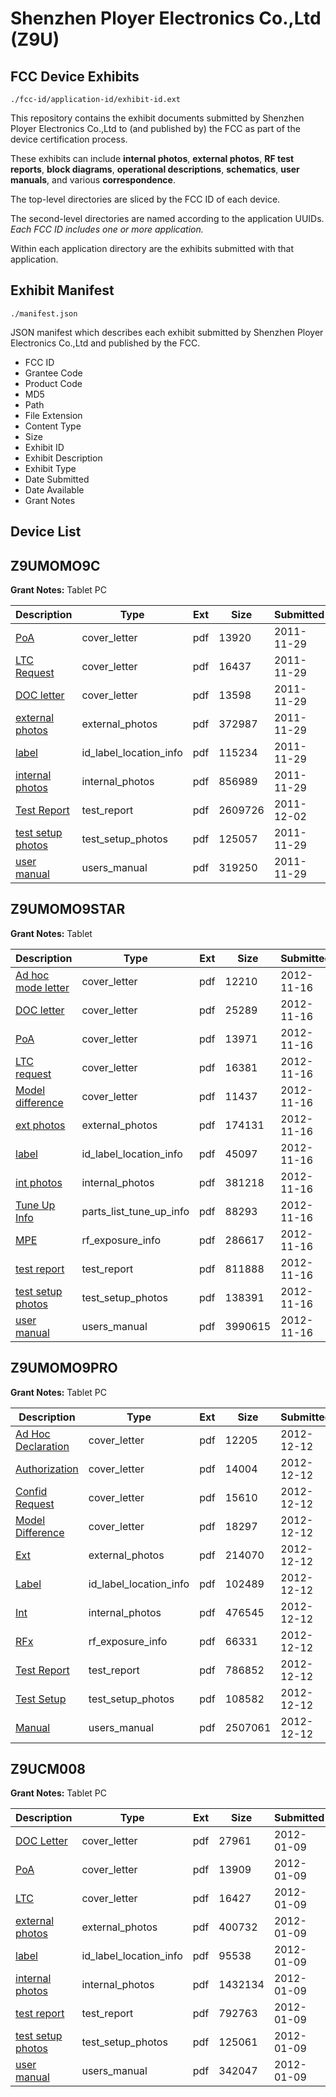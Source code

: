 # Shenzhen Ployer Electronics Co.,Ltd (Z9U)
## FCC Device Exhibits

```
./fcc-id/application-id/exhibit-id.ext
```

This repository contains the exhibit documents submitted by Shenzhen Ployer Electronics Co.,Ltd to (and published by) the FCC as part of the device certification process.

These exhibits can include **internal photos**, **external photos**, **RF test reports**, **block diagrams**, **operational descriptions**, **schematics**, **user manuals**, and various **correspondence**.

The top-level directories are sliced by the FCC ID of each device.

The second-level directories are named according to the application UUIDs. *Each FCC ID includes one or more application.*

Within each application directory are the exhibits submitted with that application. 

## Exhibit Manifest

```
./manifest.json
```

JSON manifest which describes each exhibit submitted by Shenzhen Ployer Electronics Co.,Ltd and published by the FCC.

- FCC ID
- Grantee Code
- Product Code
- MD5
- Path
- File Extension
- Content Type
- Size
- Exhibit ID
- Exhibit Description
- Exhibit Type
- Date Submitted
- Date Available
- Grant Notes

## Device List
## Z9UMOMO9C
**Grant Notes:** Tablet PC

| Description | Type | Ext | Size | Submitted | Available |
| ----------- | ---- | --- | ---- | --------- | --------- |
| [PoA](Z9UMOMO9C/96d64efb5119369362127100e229293a/1589812.pdf) | cover_letter | pdf | 13920 | 2011-11-29 | 2011-11-29 |
| [LTC Request](Z9UMOMO9C/96d64efb5119369362127100e229293a/1589813.pdf) | cover_letter | pdf | 16437 | 2011-11-29 | 2011-11-29 |
| [DOC letter](Z9UMOMO9C/96d64efb5119369362127100e229293a/1589819.pdf) | cover_letter | pdf | 13598 | 2011-11-29 | 2011-11-29 |
| [external photos](Z9UMOMO9C/96d64efb5119369362127100e229293a/1589814.pdf) | external_photos | pdf | 372987 | 2011-11-29 | 2011-11-29 |
| [label](Z9UMOMO9C/96d64efb5119369362127100e229293a/1589818.pdf) | id_label_location_info | pdf | 115234 | 2011-11-29 | 2011-11-29 |
| [internal photos](Z9UMOMO9C/96d64efb5119369362127100e229293a/1589815.pdf) | internal_photos | pdf | 856989 | 2011-11-29 | 2011-11-29 |
| [Test Report](Z9UMOMO9C/96d64efb5119369362127100e229293a/1592946.pdf) | test_report | pdf | 2609726 | 2011-12-02 | 2011-11-29 |
| [test setup photos](Z9UMOMO9C/96d64efb5119369362127100e229293a/1589816.pdf) | test_setup_photos | pdf | 125057 | 2011-11-29 | 2011-11-29 |
| [user manual](Z9UMOMO9C/96d64efb5119369362127100e229293a/1589817.pdf) | users_manual | pdf | 319250 | 2011-11-29 | 2011-11-29 |
## Z9UMOMO9STAR
**Grant Notes:** Tablet

| Description | Type | Ext | Size | Submitted | Available |
| ----------- | ---- | --- | ---- | --------- | --------- |
| [Ad hoc mode letter](Z9UMOMO9STAR/2befa7fa9732276e9efaf9f899343ed8/1839288.pdf) | cover_letter | pdf | 12210 | 2012-11-16 | 2012-11-16 |
| [DOC letter](Z9UMOMO9STAR/2befa7fa9732276e9efaf9f899343ed8/1839289.pdf) | cover_letter | pdf | 25289 | 2012-11-16 | 2012-11-16 |
| [PoA](Z9UMOMO9STAR/2befa7fa9732276e9efaf9f899343ed8/1839290.pdf) | cover_letter | pdf | 13971 | 2012-11-16 | 2012-11-16 |
| [LTC request](Z9UMOMO9STAR/2befa7fa9732276e9efaf9f899343ed8/1839291.pdf) | cover_letter | pdf | 16381 | 2012-11-16 | 2012-11-16 |
| [Model difference](Z9UMOMO9STAR/2befa7fa9732276e9efaf9f899343ed8/1839298.pdf) | cover_letter | pdf | 11437 | 2012-11-16 | 2012-11-16 |
| [ext photos](Z9UMOMO9STAR/2befa7fa9732276e9efaf9f899343ed8/1839292.pdf) | external_photos | pdf | 174131 | 2012-11-16 | 2012-11-16 |
| [label](Z9UMOMO9STAR/2befa7fa9732276e9efaf9f899343ed8/1839297.pdf) | id_label_location_info | pdf | 45097 | 2012-11-16 | 2012-11-16 |
| [int photos](Z9UMOMO9STAR/2befa7fa9732276e9efaf9f899343ed8/1839293.pdf) | internal_photos | pdf | 381218 | 2012-11-16 | 2012-11-16 |
| [Tune Up Info](Z9UMOMO9STAR/2befa7fa9732276e9efaf9f899343ed8/1839300.pdf) | parts_list_tune_up_info | pdf | 88293 | 2012-11-16 | 2012-11-16 |
| [MPE](Z9UMOMO9STAR/2befa7fa9732276e9efaf9f899343ed8/1839299.pdf) | rf_exposure_info | pdf | 286617 | 2012-11-16 | 2012-11-16 |
| [test report](Z9UMOMO9STAR/2befa7fa9732276e9efaf9f899343ed8/1839295.pdf) | test_report | pdf | 811888 | 2012-11-16 | 2012-11-16 |
| [test setup photos](Z9UMOMO9STAR/2befa7fa9732276e9efaf9f899343ed8/1839294.pdf) | test_setup_photos | pdf | 138391 | 2012-11-16 | 2012-11-16 |
| [user manual](Z9UMOMO9STAR/2befa7fa9732276e9efaf9f899343ed8/1839296.pdf) | users_manual | pdf | 3990615 | 2012-11-16 | 2012-11-16 |
## Z9UMOMO9PRO
**Grant Notes:** Tablet PC

| Description | Type | Ext | Size | Submitted | Available |
| ----------- | ---- | --- | ---- | --------- | --------- |
| [Ad Hoc Declaration](Z9UMOMO9PRO/656a21837a326f18ed570c8881a1c339/1857837.pdf) | cover_letter | pdf | 12205 | 2012-12-12 | 2012-12-12 |
| [Authorization](Z9UMOMO9PRO/656a21837a326f18ed570c8881a1c339/1857838.pdf) | cover_letter | pdf | 14004 | 2012-12-12 | 2012-12-12 |
| [Confid Request](Z9UMOMO9PRO/656a21837a326f18ed570c8881a1c339/1857842.pdf) | cover_letter | pdf | 15610 | 2012-12-12 | 2012-12-12 |
| [Model Difference](Z9UMOMO9PRO/656a21837a326f18ed570c8881a1c339/1857844.pdf) | cover_letter | pdf | 18297 | 2012-12-12 | 2012-12-12 |
| [Ext](Z9UMOMO9PRO/656a21837a326f18ed570c8881a1c339/1857839.pdf) | external_photos | pdf | 214070 | 2012-12-12 | 2012-12-12 |
| [Label](Z9UMOMO9PRO/656a21837a326f18ed570c8881a1c339/1857840.pdf) | id_label_location_info | pdf | 102489 | 2012-12-12 | 2012-12-12 |
| [Int](Z9UMOMO9PRO/656a21837a326f18ed570c8881a1c339/1857843.pdf) | internal_photos | pdf | 476545 | 2012-12-12 | 2012-12-12 |
| [RFx](Z9UMOMO9PRO/656a21837a326f18ed570c8881a1c339/1857845.pdf) | rf_exposure_info | pdf | 66331 | 2012-12-12 | 2012-12-12 |
| [Test Report](Z9UMOMO9PRO/656a21837a326f18ed570c8881a1c339/1857841.pdf) | test_report | pdf | 786852 | 2012-12-12 | 2012-12-12 |
| [Test Setup](Z9UMOMO9PRO/656a21837a326f18ed570c8881a1c339/1857846.pdf) | test_setup_photos | pdf | 108582 | 2012-12-12 | 2012-12-12 |
| [Manual](Z9UMOMO9PRO/656a21837a326f18ed570c8881a1c339/1857847.pdf) | users_manual | pdf | 2507061 | 2012-12-12 | 2012-12-12 |
## Z9UCM008
**Grant Notes:** Tablet PC

| Description | Type | Ext | Size | Submitted | Available |
| ----------- | ---- | --- | ---- | --------- | --------- |
| [DOC Letter](Z9UCM008/1d0086189f9a150706e1fcd49aa43f45/1616435.pdf) | cover_letter | pdf | 27961 | 2012-01-09 | 2012-01-09 |
| [PoA](Z9UCM008/1d0086189f9a150706e1fcd49aa43f45/1616436.pdf) | cover_letter | pdf | 13909 | 2012-01-09 | 2012-01-09 |
| [LTC](Z9UCM008/1d0086189f9a150706e1fcd49aa43f45/1616437.pdf) | cover_letter | pdf | 16427 | 2012-01-09 | 2012-01-09 |
| [external photos](Z9UCM008/1d0086189f9a150706e1fcd49aa43f45/1616438.pdf) | external_photos | pdf | 400732 | 2012-01-09 | 2012-01-09 |
| [label](Z9UCM008/1d0086189f9a150706e1fcd49aa43f45/1616443.pdf) | id_label_location_info | pdf | 95538 | 2012-01-09 | 2012-01-09 |
| [internal photos](Z9UCM008/1d0086189f9a150706e1fcd49aa43f45/1616439.pdf) | internal_photos | pdf | 1432134 | 2012-01-09 | 2012-01-09 |
| [test report](Z9UCM008/1d0086189f9a150706e1fcd49aa43f45/1616441.pdf) | test_report | pdf | 792763 | 2012-01-09 | 2012-01-09 |
| [test setup photos](Z9UCM008/1d0086189f9a150706e1fcd49aa43f45/1616440.pdf) | test_setup_photos | pdf | 125061 | 2012-01-09 | 2012-01-09 |
| [user manual](Z9UCM008/1d0086189f9a150706e1fcd49aa43f45/1616442.pdf) | users_manual | pdf | 342047 | 2012-01-09 | 2012-01-09 |
